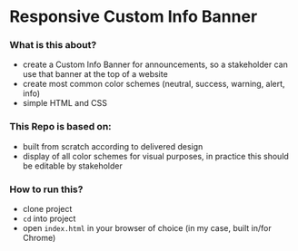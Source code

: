 # Responsive Custom Info Banner

### What is this about?

- create a Custom Info Banner for announcements, so a stakeholder can use that banner at the top of a website
- create most common color schemes (neutral, success, warning, alert, info)
- simple HTML and CSS

### This Repo is based on:

- built from scratch according to delivered design
- display of all color schemes for visual purposes, in practice this should be editable by stakeholder

### How to run this?

- clone project
- `cd` into project
- open `index.html` in your browser of choice (in my case, built in/for Chrome)
